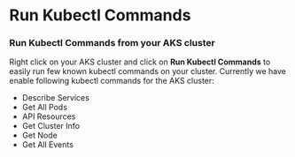 # Run Kubectl Commands

### Run Kubectl Commands from your AKS cluster

Right click on your AKS cluster and click on **Run Kubectl Commands** to easily run few known kubectl commands on your cluster. Currently we have enable following kubectl commands for the AKS cluster:

- Describe Services
- Get All Pods
- API Resources
- Get Cluster Info
- Get Node
- Get All Events